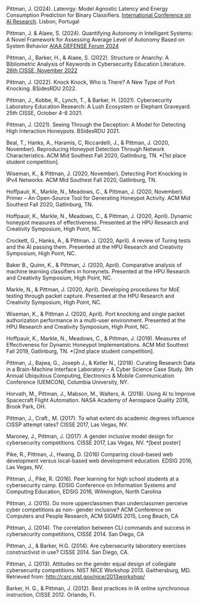 Pittman, J. (2024). Latenrgy: Model Agnostic Latency and Energy Consumption Prediction for Binary Classifiers. [International Conference on AI Research](https://www.academic-conferences.org/conferences/icair/). Lisbon, Portugal

Pittman, J. & Alaee, S. (2024). Quantifying Autonomy in Intelligent Systems: A Novel Framework for Assessing Average Level of Autonomy Based on System Behavior [AIAA DEFENSE Forum 2024](https://www.aiaa.org/defense)

Pittman, J., Barker, H., & Alaee, S. (2022). Structure or Anarchy: A Bibliometric Analysis of Keywords in Cybersecurity Education Literature. [26th CISSE, November 2022](https://cisse.info/e/26th/academic-papers)

Pittman, J. (2022). Knock Knock, Who is There? A New Type of Port Knocking. BSidesRDU 2022.

Pittman, J., Kobbe, R., Lynch, T., & Barker, H. (2021). Cybersecurity Laboratory Education Research: A Lush Ecosystem or Elephant Graveyard. 25th CISSE, October 4-6 2021. 

Pittman, J. (2021). Seeing Through the Deception: A Model for Detecting High Interaction Honeypots. BSidesRDU 2021.

Beal, T., Hanks, A., Haramis, C, Riccardelli, J., & Pittman, J. (2020, November). Reproducing Honeypot Detection Through Network Characteristics. ACM Mid Southest Fall 2020, Gatlinburg, TN. *[1st place student competition].

Wiseman, K., & Pittman, J. (2020, November). Detecting Port Knocking in IPv4 Networks. ACM Mid Southest Fall 2020, Gatlinburg, TN.

Hoffpauir, K., Markle, N., Meadows, C., & Pittman, J. (2020, November). Primer – An Open-Source Tool for Generating Honeypot Activity. ACM Mid Southest Fall 2020, Gatlinburg, TN.

Hoffpauir, K., Markle, N., Meadows, C., & Pittman, J. (2020, April). Dynamic honeypot measures of effectiveness. Presented at the HPU Research and Creativity Symposium, High Point, NC.

Crockett, G., Hanks, A., & Pittman. J. (2020, April). A review of Turing tests and the AI passing them. Presented at the HPU Research and Creativity Symposium, High Point, NC.

Baker B., Quinn, K., & Pittman, J. (2020, April). Comparative analysis of machine learning classifiers in honeynets. Presented at the HPU Research and Creativity Symposium, High Point, NC.

Markle, N., & Pittman, J. (2020, April). Developing procedures for MoE testing through packet capture. Presented at the HPU Research and Creativity Symposium, High Point, NC.

Wiseman, K., & Pittman J. (2020, April). Port knocking and single packet authorization performance in a multi-user environment. Presented at the HPU Research and Creativity Symposium, High Point, NC.

Hoffpauir, K., Markle, N., Meadows, C., & Pittman, J. (2019). Measures of Effectiveness for Dynamic Honeypot Implementations. ACM Mid Southest Fall 2019, Gatlinburg, TN. *[2nd place student competition].

Pittman, J., Bajwa, G., Joseph J., & Keller N., (2018). Curating Research Data in a Brain-Machine Interface Laboratory – A Cyber Science Case Study. 9th Annual Ubiquitous Computing, Electronics & Mobile Communication Conference (UEMCON), Columbia University, NY.

Horvath, M., Pittman, J., Mabson, M., Walters, A. (2018). Using AI to Improve Spacecraft Flight Automation. NASA Academy of Aerospace Quality 2018, Brook Park, OH.

Pittman, J., Craft., M. (2017). To what extent do academic degrees influence CISSP attempt rates? CISSE 2017, Las Vegas, NV.
 
Maroney, J., Pittman, J. (2017). A gender inclusive model design for cybersecurity competitions. CISSE 2017, Las Vegas, NV. *[best poster]

Pike, R., Pittman, J., Hwang, D. (2016) Comparing cloud-based web development versus local-based web development education. EDSIG 2016, Las Vegas, NV.

Pittman, J., Pike, R. (2016). Peer learning for high school students at a cybersecurity camp. EDSIG Conference on Information Systems and Computing Education, EDSIG 2016, Wilmington, North Carolina

Pittman, J. (2015). Do more upperclassmen than underclassmen perceive cyber competitions as non- gender inclusive? ACM Conference on Computers and People Research, ACM SIGMIS 2015, Long Beach, CA

Pittman, J. (2014). The correlation between CLI commands and success in cybersecurity competitions, CISSE 2014. San Diego, CA

Pittman, J., & Barker, H.G. (2014). Are cybersecurity laboratory exercises constructivist in use? CISSE 2014. San Diego, CA.

Pittman, J. (2013). Attitudes on the gender equal design of collegiate cybersecurity competitions. NIST NICE Workshop 2013. Gaithersburg, MD. Retrieved from: http://csrc.nist.gov/nice/2013workshop/

Barker, H. G., & Pittman, J. (2012). Best practices in IA online synchronous instruction, CISSE 2012. Orlando, Fl.

